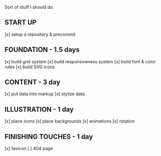 
Sort of stuff I should do.

START UP
--------
[x] setup a repository & precommit

FOUNDATION - 1.5 days
----------
[x] build grid system
[x] build responsiveness system
[x] build font & color rules
[x] build SVG icons

CONTENT - 3 day
-------
[x] put data into markup
[x] stylize data

ILLUSTRATION - 1 day
------------
[x] place icons
[x] place backgrounds
[x] animations
[x] rotation


FINISHING TOUCHES - 1 day
-----------------
[x] favicon
[ ] 404 page